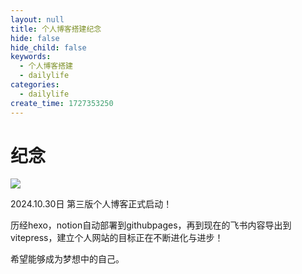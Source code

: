 ```yaml
---
layout: null
title: 个人博客搭建纪念
hide: false
hide_child: false
keywords:
  - 个人博客搭建
  - dailylife
categories:
  - dailylife
create_time: 1727353250
---
```



# 纪念

<img src="/assets/AsBYbbBc7o3Ch9xeI1LcxzXAnvc.png" src-width="700" class="markdown-img m-auto" src-height="710" align="center"/>

2024.10.30日 第三版个人博客正式启动！

历经hexo，notion自动部署到githubpages，再到现在的飞书内容导出到vitepress，建立个人网站的目标正在不断进化与进步！

希望能够成为梦想中的自己。

